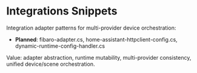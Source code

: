 # Integrations Snippets

Integration adapter patterns for multi-provider device orchestration:

- **Planned**: fibaro-adapter.cs, home-assistant-httpclient-config.cs, dynamic-runtime-config-handler.cs

Value: adapter abstraction, runtime mutability, multi-provider consistency, unified device/scene orchestration.
